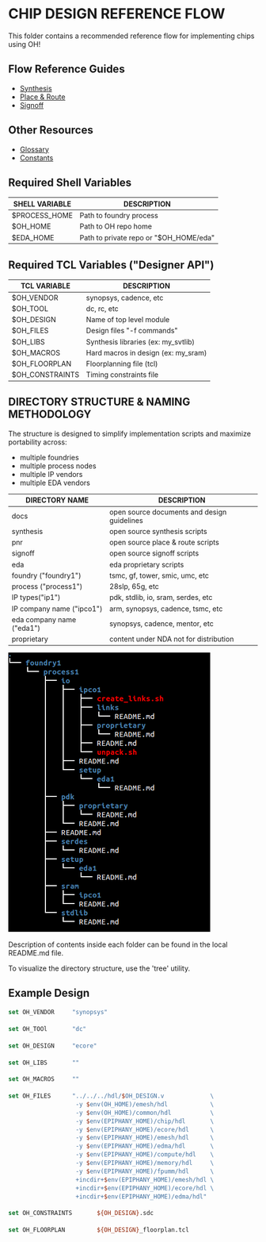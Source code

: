 CHIP DESIGN REFERENCE FLOW
=======================================

This folder contains a recommended reference flow for implementing chips using OH! 

## Flow Reference Guides

* [Synthesis](synthesis/README.md)
* [Place & Route](pnr/README.md)
* [Signoff](signoff/README.md)

## Other Resources
* [Glossary](docs/glossary.md)
* [Constants](docs/constants.md)

## Required Shell Variables

| SHELL VARIABLE   | DESCRIPTION                            |
|------------------|----------------------------------------|
| $PROCESS_HOME    | Path to foundry process                |
| $OH_HOME         | Path to OH repo home                   |
| $EDA_HOME        | Path to private repo or "$OH_HOME/eda" |

## Required TCL Variables ("Designer API")

| TCL VARIABLE     | DESCRIPTION                         |
|------------------|-------------------------------------|
| $OH_VENDOR       | synopsys, cadence, etc              |
| $OH_TOOL         | dc, rc, etc                         |
| $OH_DESIGN       | Name of top level module            |
| $OH_FILES        | Design files "-f commands"          |
| $OH_LIBS         | Synthesis libraries (ex: my_svtlib) |
| $OH_MACROS       | Hard macros in design (ex: my_sram) |
| $OH_FLOORPLAN    | Floorplanning file (tcl)            |
| $OH_CONSTRAINTS  | Timing constraints file             |


## DIRECTORY STRUCTURE & NAMING METHODOLOGY

The structure is designed to simplify implementation scripts and maximize portability across:
* multiple foundries
* multiple process nodes
* multiple IP vendors
* multiple EDA vendors

| DIRECTORY NAME             | DESCRIPTION                                   |
|----------------------------|-----------------------------------------------|
| docs                       | open source documents and design guidelines   |
| synthesis                  | open source synthesis scripts                 |
| pnr                        | open source place & route scripts             |
| signoff                    | open source signoff scripts                   |
| eda                        | eda proprietary scripts                       |
| foundry ("foundry1")       | tsmc, gf, tower, smic, umc, etc               |
|   process ("process1")     | 28slp, 65g, etc                               |
|   IP types("ip1")          | pdk, stdlib, io, sram, serdes, etc            |
|   IP company name ("ipco1")| arm, synopsys, cadence, tsmc, etc             |
|   eda company name ("eda1")| synopsys, cadence, mentor, etc                |
|   proprietary              | content under NDA not for distribution        |
 
![alt tag](docs/directory_structure.png)

Description of contents inside each folder can be found in the local README.md file.

To visualize the directory structure, use the 'tree' utility. 


## Example Design

```tcl
set OH_VENDOR     "synopsys"

set OH_TOOl       "dc"

set OH_DESIGN     "ecore"

set OH_LIBS       ""

set OH_MACROS     ""

set OH_FILES      "../../../hdl/$OH_DESIGN.v             \
                   -y $env(OH_HOME)/emesh/hdl            \
                   -y $env(OH_HOME)/common/hdl           \
                   -y $env(EPIPHANY_HOME)/chip/hdl       \
                   -y $env(EPIPHANY_HOME)/ecore/hdl      \
                   -y $env(EPIPHANY_HOME)/emesh/hdl      \
                   -y $env(EPIPHANY_HOME)/edma/hdl       \
                   -y $env(EPIPHANY_HOME)/compute/hdl    \
                   -y $env(EPIPHANY_HOME)/memory/hdl     \
                   -y $env(EPIPHANY_HOME)/fpumm/hdl      \
                   +incdir+$env(EPIPHANY_HOME)/emesh/hdl \
                   +incdir+$env(EPIPHANY_HOME)/ecore/hdl \
                   +incdir+$env(EPIPHANY_HOME)/edma/hdl"

set OH_CONSTRAINTS       ${OH_DESIGN}.sdc

set OH_FLOORPLAN         ${OH_DESIGN}_floorplan.tcl

```




